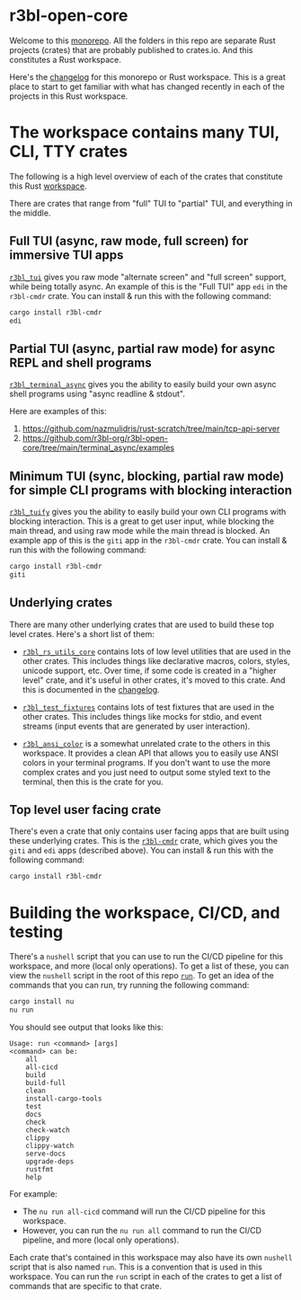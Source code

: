 # r3bl-open-core

Welcome to this [monorepo](https://en.wikipedia.org/wiki/Monorepo). All the folders in
this repo are separate Rust projects (crates) that are probably published to crates.io.
And this constitutes a Rust workspace.

Here's the [changelog](https://github.com/r3bl-org/r3bl-open-core/blob/main/CHANGELOG.md)
for this monorepo or Rust workspace. This is a great place to start to get familiar with
what has changed recently in each of the projects in this Rust workspace.

# The workspace contains many TUI, CLI, TTY crates

The following is a high level overview of each of the crates that constitute this Rust
[workspace](https://github.com/r3bl-org/r3bl-open-core).

There are crates that range from "full" TUI to "partial" TUI, and everything in the middle.

## Full TUI (async, raw mode, full screen) for immersive TUI apps

[`r3bl_tui`](https://github.com/r3bl-org/r3bl-open-core/tree/main/tui) gives you raw mode
"alternate screen" and "full screen" support, while being totally async. An example of
this is the "Full TUI" app `edi` in the `r3bl-cmdr` crate. You can install & run this with
the following command:

```sh
cargo install r3bl-cmdr
edi
```
## Partial TUI (async, partial raw mode) for async REPL and shell programs

[`r3bl_terminal_async`](https://github.com/r3bl-org/r3bl-open-core/tree/main/terminal_async)
gives you the ability to easily build your own async shell programs using "async readline
& stdout".

Here are examples of this:
1. https://github.com/nazmulidris/rust-scratch/tree/main/tcp-api-server
2. https://github.com/r3bl-org/r3bl-open-core/tree/main/terminal_async/examples

## Minimum TUI (sync, blocking, partial raw mode) for simple CLI programs with blocking interaction

[`r3bl_tuify`](https://github.com/r3bl-org/r3bl-open-core/tree/main/tuify) gives you the
ability to easily build your own CLI programs with blocking interaction. This is a great
to get user input, while blocking the main thread, and using raw mode while the main thread is blocked.
An example app of this is the `giti` app in the `r3bl-cmdr` crate. You can install & run this with
the following command:

```sh
cargo install r3bl-cmdr
giti
```

## Underlying crates

There are many other underlying crates that are used to build these top level crates.
Here's a short list of them:

- [`r3bl_rs_utils_core`](https://github.com/r3bl-org/r3bl-open-core/tree/main/core)
  contains lots of low level utilities that are used in the other crates. This includes
  things like declarative macros, colors, styles, unicode support, etc. Over time, if some
  code is created in a "higher level" crate, and it's useful in other crates, it's moved
  to this crate. And this is documented in the
  [changelog](https://github.com/r3bl-org/r3bl-open-core/blob/main/CHANGELOG.md).

- [`r3bl_test_fixtures`](https://github.com/r3bl-org/r3bl-open-core/tree/main/test_fixtures)
  contains lots of test fixtures that are used in the other crates. This includes things
  like mocks for stdio, and event streams (input events that are generated by user
  interaction).

- [`r3bl_ansi_color`](https://github.com/r3bl-org/r3bl-open-core/tree/main/ansi_color) is
  a somewhat unrelated crate to the others in this workspace. It provides a clean API that
  allows you to easily use ANSI colors in your terminal programs. If you don't want to use
  the more complex crates and you just need to output some styled text to the terminal,
  then this is the crate for you.

## Top level user facing crate

There's even a crate that only contains user facing apps that are built using these
underlying crates. This is the
[`r3bl-cmdr`](https://github.com/r3bl-org/r3bl-open-core/tree/main/cmdr) crate, which
gives you the `giti` and `edi` apps (described above). You can install & run this with the
following command:

```sh
cargo install r3bl-cmdr
```

# Building the workspace, CI/CD, and testing

There's a `nushell` script that you can use to run the CI/CD pipeline for this workspace,
and more (local only operations). To get a list of these, you can view the `nushell`
script in the root of this repo
[`run`](https://github.com/r3bl-org/r3bl-open-core/blob/main/run). To get an idea of the
commands that you can run, try running the following command:

```sh
cargo install nu
nu run
```

You should see output that looks like this:

```text
Usage: run <command> [args]
<command> can be:
    all
    all-cicd
    build
    build-full
    clean
    install-cargo-tools
    test
    docs
    check
    check-watch
    clippy
    clippy-watch
    serve-docs
    upgrade-deps
    rustfmt
    help
```

For example:
- The `nu run all-cicd` command will run the CI/CD pipeline for this workspace.
- However, you can run the `nu run all` command to run the CI/CD pipeline, and more (local
  only operations).

Each crate that's contained in this workspace may also have its own `nushell` script that
is also named `run`. This is a convention that is used in this workspace. You can run the
`run` script in each of the crates to get a list of commands that are specific to that
crate.